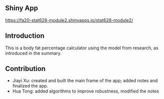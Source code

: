 ## Shiny App
https://fa20-stat628-module2.shinyapps.io/stat628-module2/

## Introduction
This is a body fat percentage calculator using the model from research, as introduced in the summary. 

## Contribution
- Jiayi Xu: created and built the main frame of the app; added notes and finalized the app.
- Hua Tong: added algorithms to improve robustness, modified the notes
